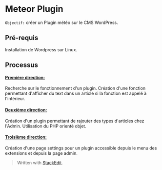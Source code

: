 
<h1>Meteor Plugin</h1>

`Objectif:` créer un Plugin météo sur le CMS WordPress.

<h2>Pré-requis</h2>
Installation de Wordpress sur Linux.

<h2>Processus</h2>

<h4><u>Première direction:</u></h4>
Recherche sur le fonctionnement d'un plugin. Création d'une fonction 					permettant d'afficher du text dans un article si la fonction est appelé à l'intérieur.

<h4><u>Deuxième direction:</u></h4>
Création d'un plugin permettant de rajouter des types d'articles chez l'Admin.
Utilisation du PHP orienté objet.

<h4><u>Troisième direction:</u></h4>
Création d'une page settings pour un plugin accessible depuis le menu des extensions et depuis la page admin.


> Written with [StackEdit](https://stackedit.io/).
<!--stackedit_data:
eyJoaXN0b3J5IjpbLTMyNjMzMDM4MCwtNTY0OTIxNzA5LC0xMz
QzODM3MTg0LDc4NTk5NTM4NywyOTI0MTQ5OTYsLTEyMzkyMjM2
OV19
-->